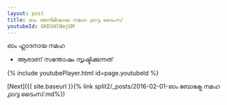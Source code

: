 ```yaml
---
layout: post
title: ഓം അനിമിഷായ നമഹ ൧൦൮ ടൈംസ്
youtubeId: GKDSHlNmjUM
---
```

 
 
 ഓം ഹ്ലാദനായ നമഹ 
 
 -  ആരാണ് സന്തോഷം സൃഷ്ടിക്കുന്നത് 
 
  
 
  
 
 
 
 
 
 


{% include youtubePlayer.html id=page.youtubeId %}
 
[Next]({{ site.baseurl }}{% link  split2/_posts/2016-02-01-ഓം ബോക്ട്രേ നമഹ ൧൦൮ ടൈംസ്.md%})
 
